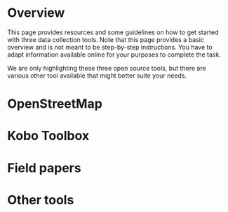 # Overview
This page provides resources and some guidelines on how to get started with three data collection tools. Note that this page provides a basic overview and is not meant to be step-by-step instructions. You have to adapt information available online for your purposes to complete the task.

We are only highlighting these three open source tools, but there are various other tool available that might better suite your needs. 

# OpenStreetMap

# Kobo Toolbox

# Field papers

# Other tools